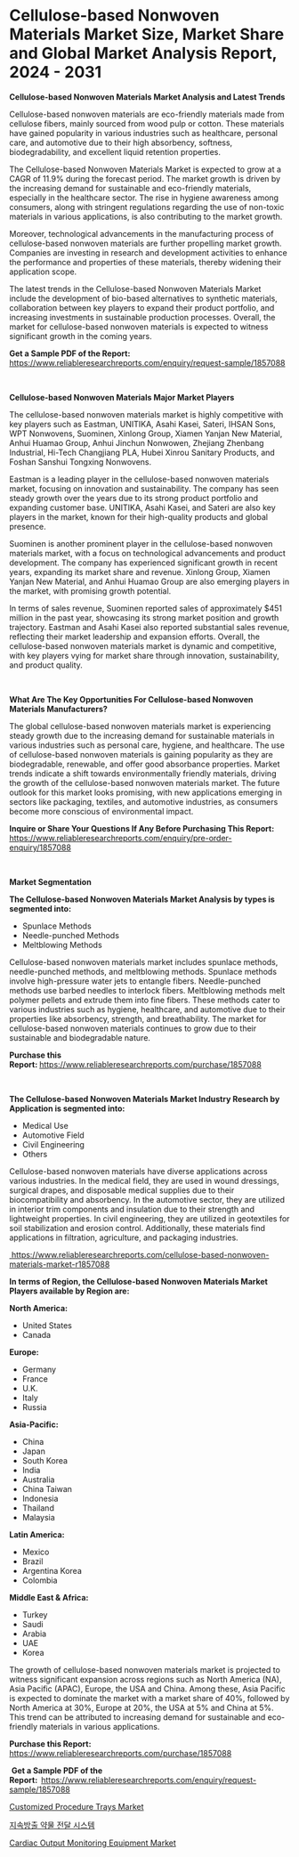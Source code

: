 <p><h1>Cellulose-based Nonwoven Materials Market Size, Market Share and Global Market Analysis Report, 2024 - 2031</h1></p><p><strong>Cellulose-based Nonwoven Materials Market Analysis and Latest Trends</strong></p>
<p><p>Cellulose-based nonwoven materials are eco-friendly materials made from cellulose fibers, mainly sourced from wood pulp or cotton. These materials have gained popularity in various industries such as healthcare, personal care, and automotive due to their high absorbency, softness, biodegradability, and excellent liquid retention properties.</p><p>The Cellulose-based Nonwoven Materials Market is expected to grow at a CAGR of 11.9% during the forecast period. The market growth is driven by the increasing demand for sustainable and eco-friendly materials, especially in the healthcare sector. The rise in hygiene awareness among consumers, along with stringent regulations regarding the use of non-toxic materials in various applications, is also contributing to the market growth.</p><p>Moreover, technological advancements in the manufacturing process of cellulose-based nonwoven materials are further propelling market growth. Companies are investing in research and development activities to enhance the performance and properties of these materials, thereby widening their application scope.</p><p>The latest trends in the Cellulose-based Nonwoven Materials Market include the development of bio-based alternatives to synthetic materials, collaboration between key players to expand their product portfolio, and increasing investments in sustainable production processes. Overall, the market for cellulose-based nonwoven materials is expected to witness significant growth in the coming years.</p></p>
<p><strong>Get a Sample PDF of the Report:&nbsp;</strong> <a href="https://www.reliableresearchreports.com/enquiry/request-sample/1857088">https://www.reliableresearchreports.com/enquiry/request-sample/1857088</a></p>
<p>&nbsp;</p>
<p><strong>Cellulose-based Nonwoven Materials Major Market Players</strong></p>
<p><p>The cellulose-based nonwoven materials market is highly competitive with key players such as Eastman, UNITIKA, Asahi Kasei, Sateri, IHSAN Sons, WPT Nonwovens, Suominen, Xinlong Group, Xiamen Yanjan New Material, Anhui Huamao Group, Anhui Jinchun Nonwowen, Zhejiang Zhenbang Industrial, Hi-Tech Changjiang PLA, Hubei Xinrou Sanitary Products, and Foshan Sanshui Tongxing Nonwovens.</p><p>Eastman is a leading player in the cellulose-based nonwoven materials market, focusing on innovation and sustainability. The company has seen steady growth over the years due to its strong product portfolio and expanding customer base. UNITIKA, Asahi Kasei, and Sateri are also key players in the market, known for their high-quality products and global presence.</p><p>Suominen is another prominent player in the cellulose-based nonwoven materials market, with a focus on technological advancements and product development. The company has experienced significant growth in recent years, expanding its market share and revenue. Xinlong Group, Xiamen Yanjan New Material, and Anhui Huamao Group are also emerging players in the market, with promising growth potential.</p><p>In terms of sales revenue, Suominen reported sales of approximately $451 million in the past year, showcasing its strong market position and growth trajectory. Eastman and Asahi Kasei also reported substantial sales revenue, reflecting their market leadership and expansion efforts. Overall, the cellulose-based nonwoven materials market is dynamic and competitive, with key players vying for market share through innovation, sustainability, and product quality.</p></p>
<p>&nbsp;</p>
<p><strong>What Are The Key Opportunities For Cellulose-based Nonwoven Materials Manufacturers?</strong></p>
<p><p>The global cellulose-based nonwoven materials market is experiencing steady growth due to the increasing demand for sustainable materials in various industries such as personal care, hygiene, and healthcare. The use of cellulose-based nonwoven materials is gaining popularity as they are biodegradable, renewable, and offer good absorbance properties. Market trends indicate a shift towards environmentally friendly materials, driving the growth of the cellulose-based nonwoven materials market. The future outlook for this market looks promising, with new applications emerging in sectors like packaging, textiles, and automotive industries, as consumers become more conscious of environmental impact.</p></p>
<p><strong>Inquire or Share Your Questions If Any Before Purchasing This Report:</strong> <a href="https://www.reliableresearchreports.com/enquiry/pre-order-enquiry/1857088">https://www.reliableresearchreports.com/enquiry/pre-order-enquiry/1857088</a></p>
<p>&nbsp;</p>
<p><strong>Market Segmentation</strong></p>
<p><strong>The Cellulose-based Nonwoven Materials Market Analysis by types is segmented into:</strong></p>
<p><ul><li>Spunlace Methods</li><li>Needle-punched Methods</li><li>Meltblowing Methods</li></ul></p>
<p><p>Cellulose-based nonwoven materials market includes spunlace methods, needle-punched methods, and meltblowing methods. Spunlace methods involve high-pressure water jets to entangle fibers. Needle-punched methods use barbed needles to interlock fibers. Meltblowing methods melt polymer pellets and extrude them into fine fibers. These methods cater to various industries such as hygiene, healthcare, and automotive due to their properties like absorbency, strength, and breathability. The market for cellulose-based nonwoven materials continues to grow due to their sustainable and biodegradable nature.</p></p>
<p><strong>Purchase this Report:&nbsp;</strong><a href="https://www.reliableresearchreports.com/purchase/1857088">https://www.reliableresearchreports.com/purchase/1857088</a></p>
<p>&nbsp;</p>
<p><strong>The Cellulose-based Nonwoven Materials Market Industry Research by Application is segmented into:</strong></p>
<p><ul><li>Medical Use</li><li>Automotive Field</li><li>Civil Engineering</li><li>Others</li></ul></p>
<p><p>Cellulose-based nonwoven materials have diverse applications across various industries. In the medical field, they are used in wound dressings, surgical drapes, and disposable medical supplies due to their biocompatibility and absorbency. In the automotive sector, they are utilized in interior trim components and insulation due to their strength and lightweight properties. In civil engineering, they are utilized in geotextiles for soil stabilization and erosion control. Additionally, these materials find applications in filtration, agriculture, and packaging industries.</p></p>
<p><a href="https://www.reliableresearchreports.com/cellulose-based-nonwoven-materials-market-r1857088">&nbsp;https://www.reliableresearchreports.com/cellulose-based-nonwoven-materials-market-r1857088</a></p>
<p><strong>In terms of Region, the Cellulose-based Nonwoven Materials Market Players available by Region are:</strong></p>
<p>
    <p> <strong> North America: </strong>
        <ul>
            <li>United States</li>
            <li>Canada</li>
        </ul>
        </p> 
    <p> <strong> Europe: </strong>
        <ul>
            <li>Germany</li>
            <li>France</li>
            <li>U.K.</li>
            <li>Italy</li>
            <li>Russia</li>
        </ul>
        </p> 
    <p> <strong> Asia-Pacific: </strong>
        <ul>
            <li>China</li>
            <li>Japan</li>
            <li>South Korea</li>
            <li>India</li>
            <li>Australia</li>
            <li>China Taiwan</li>
            <li>Indonesia</li>
            <li>Thailand</li>
            <li>Malaysia</li>
        </ul>
        </p> 
    <p> <strong> Latin America: </strong>
        <ul>
            <li>Mexico</li>
            <li>Brazil</li>
            <li>Argentina Korea</li>
            <li>Colombia</li>
        </ul>
        </p> 
    <p> <strong> Middle East & Africa: </strong>
        <ul>
            <li>Turkey</li>
            <li>Saudi</li>
            <li>Arabia</li>
            <li>UAE</li>
            <li>Korea</li>
        </ul>
    </p>
    </p>
<p><p>The growth of cellulose-based nonwoven materials market is projected to witness significant expansion across regions such as North America (NA), Asia Pacific (APAC), Europe, the USA and China. Among these, Asia Pacific is expected to dominate the market with a market share of 40%, followed by North America at 30%, Europe at 20%, the USA at 5% and China at 5%. This trend can be attributed to increasing demand for sustainable and eco-friendly materials in various applications.</p></p>
<p><strong>Purchase this Report: </strong><a href="https://www.reliableresearchreports.com/purchase/1857088">https://www.reliableresearchreports.com/purchase/1857088</a></p>
<p>&nbsp;<strong>Get a Sample PDF of the Report:&nbsp;&nbsp;</strong><a href="https://www.reliableresearchreports.com/enquiry/request-sample/1857088">https://www.reliableresearchreports.com/enquiry/request-sample/1857088</a></p>
<p><strong></strong></p>
<p><p><a href="https://www.linkedin.com/pulse/customized-procedure-trays-market-research-report-its-history-487lf">Customized Procedure Trays Market</a></p><p><a href="https://github.com/sougarounis/Market-Research-Report-List-3/blob/main/927068064016.md">지속방출 약물 전달 시스템</a></p><p><a href="https://www.linkedin.com/pulse/decoding-cardiac-output-monitoring-equipment-market-metrics-jxzzf">Cardiac Output Monitoring Equipment Market</a></p></p>